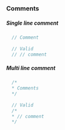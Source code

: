 ### Comments

##### Single line comment
```java
  // Comment
  
  // Valid
  // // comment
```

##### Multi line comment
```java
  /*
  * Comments
  */
  
  // Valid
  /*
  * // comment
  */
```
